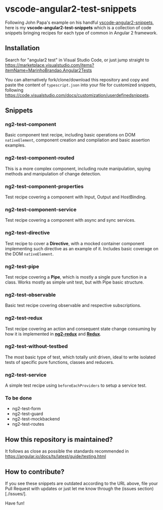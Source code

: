 # vscode-angular2-test-snippets

Following John Papa's example on his handful [vscode-angular2-snippets](https://github.com/johnpapa/vscode-angular2-snippets),
here is my **vscode-angular2-test-snippets** which is a collection of code snippets bringing recipes for each type of common
in Angular 2 framework.

## Installation

Search for "angular2 test" in Visual Studio Code, or just jump straight to 
https://marketplace.visualstudio.com/items?itemName=MarinhoBrandao.Angular2Tests

You can alternatively fork/clone/download this repository and copy and paste the content of
`typescript.json` into your file for customized snippets, following 
https://code.visualstudio.com/docs/customization/userdefinedsnippets.

## Snippets

### ng2-test-component

Basic component test recipe, including basic operations on DOM `nativeElement`, component
creation and compilation and basic assertion examples.

### ng2-test-component-routed

This is a more complex component, including route manipulation, spying methods and manipulation
of change detection.

### ng2-test-component-properties

Test recipe covering a component with Input, Output and HostBinding.

### ng2-test-component-service

Test recipe covering a component with async and sync services.

### ng2-test-directive

Test recipe to cover a **Directive**, with a mocked container component implementing such 
directive as an example of it. Includes basic coverage on the DOM `nativeElement`.

### ng2-test-pipe

Test recipe covering a **Pipe**, which is mostly a single pure function in a class. Works
mostly as simple unit test, but with Pipe basic structure.

### ng2-test-observable

Basic test recipe covering observable and respective subscriptions.

### ng2-test-redux

Test recipe covering an action and consequent state change consuming by how it is implemented in
**[ng2-redux](https://github.com/angular-redux/ng2-redux/)** and
**[Redux](http://redux.js.org/)**.

### ng2-test-without-testbed

The most basic type of test, which totally unit driven, ideal to write isolated tests of
specific pure functions, classes and reducers.

### ng2-test-service

A simple test recipe using `beforeEachProviders` to setup a service test.

### To be done

- ng2-test-form
- ng2-test-guard
- ng2-test-mockbackend
- ng2-test-routes

## How this repository is maintained?

It follows as close as possible the standards recommended in
https://angular.io/docs/ts/latest/guide/testing.html

## How to contribute?

If you see these snippets are outdated according to the URL above, file your Pull Request with updates or just
let me know through the (issues section)[./issues/].

Have fun! 
